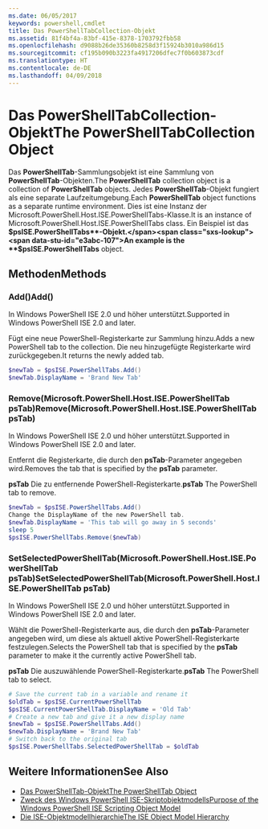 ```yaml
---
ms.date: 06/05/2017
keywords: powershell,cmdlet
title: Das PowerShellTabCollection-Objekt
ms.assetid: 81f4bf4a-83bf-415e-8378-1703792fbb58
ms.openlocfilehash: d9088b26de35360b8258d3f15924b3010a986d15
ms.sourcegitcommit: cf195b090b3223fa4917206dfec7f0b603873cdf
ms.translationtype: HT
ms.contentlocale: de-DE
ms.lasthandoff: 04/09/2018
---
```

# <a name="the-powershelltabcollection-object"></a><span data-ttu-id="e3abc-103">Das PowerShellTabCollection-Objekt</span><span class="sxs-lookup"><span data-stu-id="e3abc-103">The PowerShellTabCollection Object</span></span>

<span data-ttu-id="e3abc-104">Das **PowerShellTab**-Sammlungsobjekt ist eine Sammlung von **PowerShellTab**-Objekten.</span><span class="sxs-lookup"><span data-stu-id="e3abc-104">The **PowerShellTab** collection object is a collection of **PowerShellTab** objects.</span></span> <span data-ttu-id="e3abc-105">Jedes **PowerShellTab**-Objekt fungiert als eine separate Laufzeitumgebung.</span><span class="sxs-lookup"><span data-stu-id="e3abc-105">Each **PowerShellTab** object functions as a separate runtime environment.</span></span> <span data-ttu-id="e3abc-106">Dies ist eine Instanz der Microsoft.PowerShell.Host.ISE.PowerShellTabs-Klasse.</span><span class="sxs-lookup"><span data-stu-id="e3abc-106">It is an instance of Microsoft.PowerShell.Host.ISE.PowerShellTabs class.</span></span> <span data-ttu-id="e3abc-107">Ein Beispiel ist das **$psISE.PowerShellTabs**-Objekt.</span><span class="sxs-lookup"><span data-stu-id="e3abc-107">An example is the **$psISE.PowerShellTabs** object.</span></span>

## <a name="methods"></a><span data-ttu-id="e3abc-108">Methoden</span><span class="sxs-lookup"><span data-stu-id="e3abc-108">Methods</span></span>

### <a name="add"></a><span data-ttu-id="e3abc-109">Add\(\)</span><span class="sxs-lookup"><span data-stu-id="e3abc-109">Add\(\)</span></span>

<span data-ttu-id="e3abc-110">In Windows PowerShell ISE 2.0 und höher unterstützt.</span><span class="sxs-lookup"><span data-stu-id="e3abc-110">Supported in Windows PowerShell ISE 2.0 and later.</span></span>

<span data-ttu-id="e3abc-111">Fügt eine neue PowerShell-Registerkarte zur Sammlung hinzu.</span><span class="sxs-lookup"><span data-stu-id="e3abc-111">Adds a new PowerShell tab to the collection.</span></span> <span data-ttu-id="e3abc-112">Die neu hinzugefügte Registerkarte wird zurückgegeben.</span><span class="sxs-lookup"><span data-stu-id="e3abc-112">It returns the newly added tab.</span></span>

```powershell
$newTab = $psISE.PowerShellTabs.Add()
$newTab.DisplayName = 'Brand New Tab'
```

### <a name="removemicrosoftpowershellhostisepowershelltab-pstab"></a><span data-ttu-id="e3abc-113">Remove\(Microsoft.PowerShell.Host.ISE.PowerShellTab psTab\)</span><span class="sxs-lookup"><span data-stu-id="e3abc-113">Remove\(Microsoft.PowerShell.Host.ISE.PowerShellTab psTab\)</span></span>

<span data-ttu-id="e3abc-114">In Windows PowerShell ISE 2.0 und höher unterstützt.</span><span class="sxs-lookup"><span data-stu-id="e3abc-114">Supported in Windows PowerShell ISE 2.0 and later.</span></span>

<span data-ttu-id="e3abc-115">Entfernt die Registerkarte, die durch den **psTab**-Parameter angegeben wird.</span><span class="sxs-lookup"><span data-stu-id="e3abc-115">Removes the tab that is specified by the **psTab** parameter.</span></span>

<span data-ttu-id="e3abc-116">**psTab** Die zu entfernende PowerShell-Registerkarte.</span><span class="sxs-lookup"><span data-stu-id="e3abc-116">**psTab** The PowerShell tab to remove.</span></span>

```powershell
$newTab = $psISE.PowerShellTabs.Add()
Change the DisplayName of the new PowerShell tab.
$newTab.DisplayName = 'This tab will go away in 5 seconds'
sleep 5
$psISE.PowerShellTabs.Remove($newTab)
```

### <a name="setselectedpowershelltabmicrosoftpowershellhostisepowershelltab-pstab"></a><span data-ttu-id="e3abc-117">SetSelectedPowerShellTab\(Microsoft.PowerShell.Host.ISE.PowerShellTab psTab\)</span><span class="sxs-lookup"><span data-stu-id="e3abc-117">SetSelectedPowerShellTab\(Microsoft.PowerShell.Host.ISE.PowerShellTab psTab\)</span></span>

<span data-ttu-id="e3abc-118">In Windows PowerShell ISE 2.0 und höher unterstützt.</span><span class="sxs-lookup"><span data-stu-id="e3abc-118">Supported in Windows PowerShell ISE 2.0 and later.</span></span>

<span data-ttu-id="e3abc-119">Wählt die PowerShell-Registerkarte aus, die durch den **psTab**-Parameter angegeben wird, um diese als aktuell aktive PowerShell-Registerkarte festzulegen.</span><span class="sxs-lookup"><span data-stu-id="e3abc-119">Selects the PowerShell tab that is specified by the **psTab** parameter to make it the currently active PowerShell tab.</span></span>

<span data-ttu-id="e3abc-120">**psTab** Die auszuwählende PowerShell-Registerkarte.</span><span class="sxs-lookup"><span data-stu-id="e3abc-120">**psTab** The PowerShell tab to select.</span></span>

```powershell
# Save the current tab in a variable and rename it
$oldTab = $psISE.CurrentPowerShellTab
$psISE.CurrentPowerShellTab.DisplayName = 'Old Tab'
# Create a new tab and give it a new display name
$newTab = $psISE.PowerShellTabs.Add()
$newTab.DisplayName = 'Brand New Tab'
# Switch back to the original tab
$psISE.PowerShellTabs.SelectedPowerShellTab = $oldTab
```

## <a name="see-also"></a><span data-ttu-id="e3abc-121">Weitere Informationen</span><span class="sxs-lookup"><span data-stu-id="e3abc-121">See Also</span></span>

- [<span data-ttu-id="e3abc-122">Das PowerShellTab-Objekt</span><span class="sxs-lookup"><span data-stu-id="e3abc-122">The PowerShellTab Object</span></span>](The-PowerShellTab-Object.md)
- [<span data-ttu-id="e3abc-123">Zweck des Windows PowerShell ISE-Skriptobjektmodells</span><span class="sxs-lookup"><span data-stu-id="e3abc-123">Purpose of the Windows PowerShell ISE Scripting Object Model</span></span>](Purpose-of-the-Windows-PowerShell-ISE-Scripting-Object-Model.md)
- [<span data-ttu-id="e3abc-124">Die ISE-Objektmodellhierarchie</span><span class="sxs-lookup"><span data-stu-id="e3abc-124">The ISE Object Model Hierarchy</span></span>](The-ISE-Object-Model-Hierarchy.md)